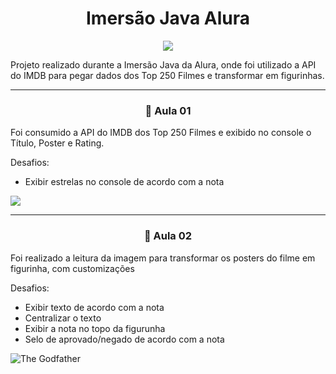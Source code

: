 # <h1 align="center"> Imersão Java Alura </h1>
<p align="center">
<img src="http://img.shields.io/static/v1?label=STATUS&message=EM%20DESENVOLVIMENTO&color=GREEN&style=for-the-badge"/>
</p>


Projeto realizado durante a Imersão Java da Alura, onde foi utilizado a API do IMDB para pegar dados dos Top 250 Filmes e transformar em figurinhas.

<hr>

<h3 align="center"> 📖 Aula 01 </h3>

<p> Foi consumido a API do IMDB dos Top 250 Filmes e exibido no console o Título, Poster e Rating.</p>
<p> Desafios: </p>
<ul>
<li>Exibir estrelas no console de acordo com a nota</li>
</ul>

<img src="https://user-images.githubusercontent.com/95001637/179854918-412abcca-da9c-41e4-8154-94baf7bf5bed.png">

<hr>

<h3 align="center"> 📖 Aula 02 </h3>

<p>Foi realizado a leitura da imagem para transformar os posters do filme em figurinha, com customizações</p>
<p>Desafios: </p>
<ul>
<li>Exibir texto de acordo com a nota</li>
<li>Centralizar o texto</li>
<li>Exibir a nota no topo da figurunha</li>
<li>Selo de aprovado/negado de acordo com a nota</li>
</ul>

![The Godfather](https://user-images.githubusercontent.com/95001637/180095505-e856e807-c426-4432-b3c3-e62fdcfb83f6.png)


